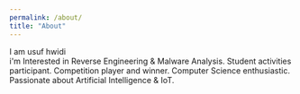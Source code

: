 ```yaml
---
permalink: /about/
title: "About"
---
```

I am usuf hwidi <br>
i'm Interested in Reverse Engineering & Malware Analysis. Student activities participant. 
Competition player and winner. Computer Science enthusiastic. Passionate about 
Artificial Intelligence & IoT.